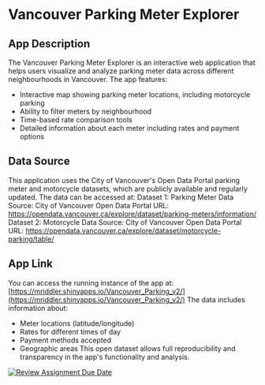 # Vancouver Parking Meter Explorer
## App Description
The Vancouver Parking Meter Explorer is an interactive web application that helps users visualize and analyze parking meter data across different neighbourhoods in Vancouver. The app features:
- Interactive map showing parking meter locations, including motorcycle parking
- Ability to filter meters by neighbourhood
- Time-based rate comparison tools
- Detailed information about each meter including rates and payment options
## Data Source
This application uses the City of Vancouver's Open Data Portal parking meter and motorcycle datasets, which are publicly available and regularly updated. The data can be accessed at:
Dataset 1: Parking Meter Data
Source: City of Vancouver Open Data Portal
URL: https://opendata.vancouver.ca/explore/dataset/parking-meters/information/
Dataset 2: Motorcycle Data
Source: City of Vancouver Open Data Portal
URL: https://opendata.vancouver.ca/explore/dataset/motorcycle-parking/table/
## App Link
You can access the running instance of the app at:
[https://mriddler.shinyapps.io/Vancouver_Parking_v2/](https://mriddler.shinyapps.io/Vancouver_Parking_v2/)
The data includes information about:
- Meter locations (latitude/longitude)
- Rates for different times of day
- Payment methods accepted
- Geographic areas
This open dataset allows full reproducibility and transparency in the app's functionality and analysis.





[![Review Assignment Due Date](https://classroom.github.com/assets/deadline-readme-button-22041afd0340ce965d47ae6ef1cefeee28c7c493a6346c4f15d667ab976d596c.svg)](https://classroom.github.com/a/_WsouPuM)
